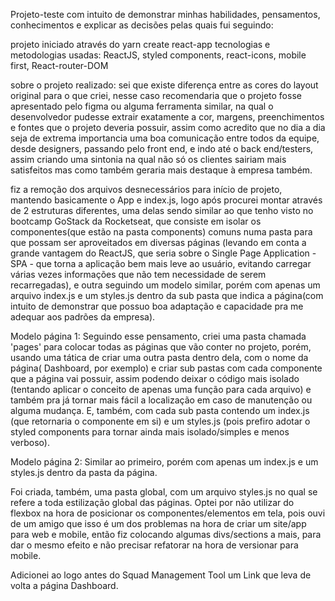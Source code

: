 Projeto-teste com intuito de demonstrar minhas habilidades, pensamentos, conhecimentos e explicar as decisões pelas quais fui seguindo:


projeto iniciado através do yarn create react-app
tecnologias e metodologias usadas:
    ReactJS,
    styled components,
    react-icons,
    mobile first,
    React-router-DOM



sobre o projeto realizado:
sei que existe diferença entre as cores do layout original para o que criei, nesse caso recomendaria que o projeto fosse apresentado pelo figma ou alguma ferramenta similar, na qual
o desenvolvedor pudesse extrair exatamente a cor, margens, preenchimentos e fontes que o projeto deveria possuir, assim como acredito que no dia a dia seja de extrema importancia uma boa comunicação entre todos da equipe,
desde designers, passando pelo front end, e indo até o back end/testers, assim criando uma sintonia na qual não só os clientes sairiam mais satisfeitos mas como também geraria mais
destaque à empresa também.

fiz a remoção dos arquivos desnecessários para início de projeto, mantendo basicamente o App e index.js, logo após procurei montar através de 2 estruturas diferentes, uma delas sendo similar ao que tenho visto no bootcamp GoStack da Rocketseat, que consiste em isolar os componentes(que estão na pasta components) comuns numa pasta para que possam ser aproveitados em diversas páginas (levando em conta a grande vantagem do ReactJS, que seria sobre o Single Page Application - SPA - que torna a aplicação bem mais leve
ao usuário, evitando carregar várias vezes informações que não tem necessidade de serem recarregadas), e outra seguindo um modelo similar, porém com apenas um arquivo index.js e um styles.js dentro da sub pasta que indica a página(com intuito de demonstrar que possuo boa adaptação e capacidade pra me adequar aos padrões da empresa).

Modelo página 1: Seguindo esse pensamento, criei uma pasta chamada 'pages' para colocar todas as páginas que vão conter no projeto, porém, usando uma tática de criar uma outra pasta dentro dela, com o nome da página( Dashboard, por exemplo) e criar sub pastas com cada componente que a página vai possuir, assim podendo deixar o código mais isolado (tentando aplicar o conceito de apenas uma função para cada arquivo) e também pra já tornar mais fácil a localização em caso de manutenção ou alguma mudança. E, também, com cada sub pasta contendo um index.js (que retornaria o componente em si) e um styles.js (pois prefiro adotar o styled components para tornar ainda mais isolado/simples e menos verboso).

Modelo página 2: Similar ao primeiro, porém com apenas um index.js e um styles.js dentro da pasta da página.

Foi criada, também, uma pasta global, com um arquivo styles.js no qual se refere a toda estilização global das páginas.
Optei por não utilizar do flexbox na hora de posicionar os componentes/elementos em tela, pois ouvi de um amigo que isso é um dos problemas na hora de criar um site/app para web e mobile, então fiz colocando algumas divs/sections a mais, para dar o mesmo efeito e não precisar refatorar na hora de versionar para mobile.

Adicionei ao logo antes do Squad Management Tool um Link que leva de volta a página Dashboard.



